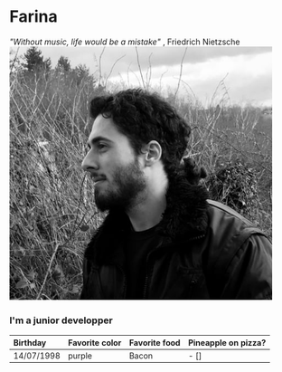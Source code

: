 # Farina

_"Without music, life would be a mistake"_ , Friedrich Nietzsche
![alt text](https://github.com/jeanmaFarina/markdown-challenge/blob/main/2022-02-01_11-55.png "Picture")

### I'm a junior developper

|Birthday  |Favorite color| Favorite food| Pineapple on pizza?|
|:---------------------|:------------------------------|:----|:---|
|14/07/1998            |purple  | Bacon | - [] |
